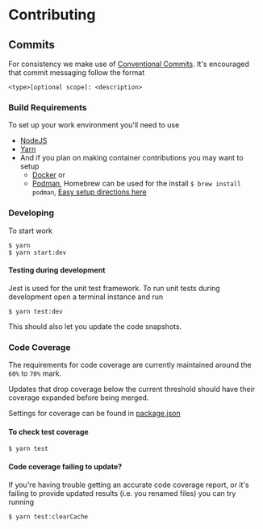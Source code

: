 # Contributing

## Commits
For consistency we make use of [Conventional Commits](https://www.conventionalcommits.org). It's encouraged that 
commit messaging follow the format
  ```
  <type>[optional scope]: <description>
  ```

### Build Requirements
To set up your work environment you'll need to use
 * [NodeJS](https://nodejs.org/)
 * [Yarn](https://yarnpkg.com)
 * And if you plan on making container contributions you may want to setup
    - [Docker](https://docs.docker.com/engine/installation/) or
    - [Podman](https://github.com/containers/podman), Homebrew can be used for the install `$ brew install podman`, [Easy setup directions here](https://marcusnoble.co.uk/2021-09-01-migrating-from-docker-to-podman/)
    
### Developing
To start work
  ```shell
  $ yarn
  $ yarn start:dev
  ```

#### Testing during development
Jest is used for the unit test framework. To run unit tests during development open a terminal instance and run
  ```shell
  $ yarn test:dev
  ```

This should also let you update the code snapshots.

### Code Coverage
The requirements for code coverage are currently maintained around the `60%` to `70%` mark.

Updates that drop coverage below the current threshold should have their coverage expanded before being merged. 

Settings for coverage can be found in [package.json](./package.json)

#### To check test coverage
  ```shell
  $ yarn test
  ```

#### Code coverage failing to update?
If you're having trouble getting an accurate code coverage report, or it's failing to provide updated results (i.e. you renamed files) you can try running
  ```
  $ yarn test:clearCache
  ```
